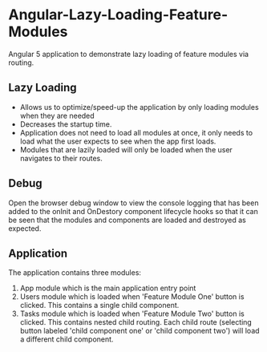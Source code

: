 # Angular-Lazy-Loading-Feature-Modules

Angular 5 application to demonstrate lazy loading of feature modules via routing.

## Lazy Loading

- Allows us to optimize/speed-up the application by only loading modules when they are needed
- Decreases the startup time. 
- Application does not need to load all modules at once, it only needs to load what the user expects to see 
  when the app first loads. 
- Modules that are lazily loaded will only be loaded when the user navigates to their routes.

## Debug

Open the browser debug window to view the console logging that has been added to the onInit and OnDestory component lifecycle 
hooks so that it can be seen that the modules and components are loaded and destroyed as expected.


## Application

The application contains three modules:

1. App module which is the main application entry point
2. Users module which is loaded when 'Feature Module One' button is clicked. This contains a single child component.
3. Tasks module which is loaded when 'Feature Module Two' button is clicked. This contains nested child routing. Each child route (selecting button labeled 'child component one' or 'child component two') will load a different child component.
